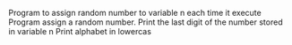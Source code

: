 Program to assign random number to variable n each time it execute
Program assign a random number. Print the last digit of the number stored in variable n
Print alphabet in lowercas
